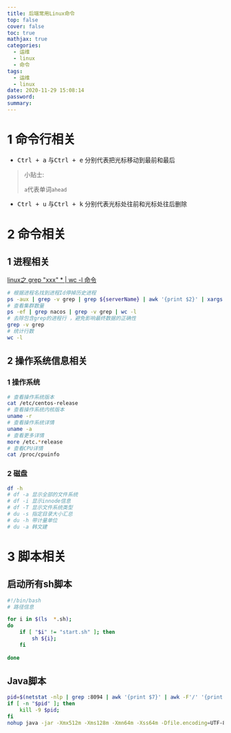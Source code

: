 ```yaml
---
title: 后端常用Linux命令
top: false
cover: false
toc: true
mathjax: true
categories:
  - 运维
  - linux
  - 命令
tags:
  - 运维
  - linux
date: 2020-11-29 15:08:14
password:
summary:
---
```


# 1 命令行相关

* <kbd>Ctrl + a</kbd> 与<kbd>Ctrl + e</kbd> 分别代表把光标移动到最前和最后

> 小贴士:
>
> `a`代表单词`ahead`

* <kbd>Ctrl + u</kbd> 与<kbd>Ctrl + k</kbd> 分别代表光标处往前和光标处往后删除

  

# 2 命令相关

## 1 进程相关

[linux之 grep "xxx" * | wc -l 命令](https://blog.csdn.net/sinat_27403673/article/details/84670428)

```bash
# 根据进程名找到进程Id停掉历史进程
ps -aux | grep -v grep | grep ${serverName} | awk '{print $2}' | xargs kill -9
# 查看集群数量
ps -ef | grep nacos | grep -v grep | wc -l
# 去除包含grep的进程行 ，避免影响最终数据的正确性 
grep -v grep 
# 统计行数
wc -l
```

## 2 操作系统信息相关

### 1 操作系统

```bash
# 查看操作系统版本
cat /etc/centos-release
# 查看操作系统内核版本
uname -r
# 查看操作系统详情
uname -a
# 查看更多详情
more /etc.*release
# 查看CPU详情
cat /proc/cpuinfo
```

### 2 磁盘

```bash
df -h 
# df -a 显示全部的文件系统
# df -i 显示innode信息
# df -T 显示文件系统类型
# du -s 指定目录大小汇总
# du -h 带计量单位
# du -a 韩文建

```

# 3 脚本相关

## 启动所有sh脚本

```sh
#!/bin/bash
# 路径信息

for i in $(ls  *.sh); 
do 
	if [ "$i" != "start.sh" ]; then
		sh ${i}; 
	fi
	
done


```

## Java脚本

```sh
pid=$(netstat -nlp | grep :8094 | awk '{print $7}' | awk -F'/' '{print $1}');
if [ -n "$pid" ]; then
    kill -9 $pid;
fi
nohup java -jar -Xmx512m -Xms128m -Xmn64m -Xss64m -Dfile.encoding=UTF-8 /usr/local/testServer/app-operation-1.0-SNAPSHOT.jar >/usr/local/testServer/logs/app-operation.log 2>&1 &

```

